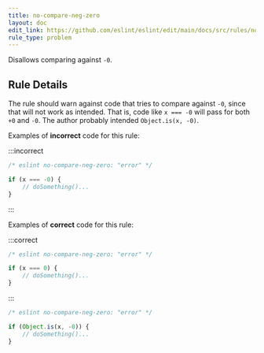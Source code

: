 ```yaml
---
title: no-compare-neg-zero
layout: doc
edit_link: https://github.com/eslint/eslint/edit/main/docs/src/rules/no-compare-neg-zero.md
rule_type: problem
---
```


<!--RECOMMENDED-->

Disallows comparing against `-0`.

## Rule Details

The rule should warn against code that tries to compare against `-0`, since that will not work as intended. That is, code like `x === -0` will pass for both `+0` and `-0`. The author probably intended `Object.is(x, -0)`.

Examples of **incorrect** code for this rule:

:::incorrect

```js
/* eslint no-compare-neg-zero: "error" */

if (x === -0) {
    // doSomething()...
}
```

:::

Examples of **correct** code for this rule:

:::correct

```js
/* eslint no-compare-neg-zero: "error" */

if (x === 0) {
    // doSomething()...
}
```

:::

```js
/* eslint no-compare-neg-zero: "error" */

if (Object.is(x, -0)) {
    // doSomething()...
}
```
